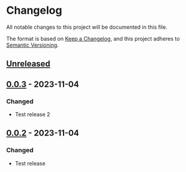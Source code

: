 # Changelog
All notable changes to this project will be documented in this file.

The format is based on [Keep a Changelog](https://keepachangelog.com/en/1.0.0/), and this project adheres to [Semantic Versioning](https://semver.org/spec/v2.0.0.html).

## [Unreleased]

## [0.0.3] - 2023-11-04
### Changed
- Test release 2

## [0.0.2] - 2023-11-04
### Changed
- Test release

[Unreleased]: https://github.com/zpetan/test-repo-wolt-template/compare/0.0.3...master
[0.0.3]: https://github.com/zpetan/test-repo-wolt-template/compare/0.0.2...0.0.3
[0.0.2]: https://github.com/zpetan/test-repo-wolt-template.git/tree/0.0.2

